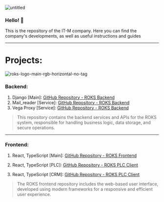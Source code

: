 ![untitled](https://github.com/user-attachments/assets/71bba4c6-8b72-4134-a8a7-3f641917c4a6)

### Hello! 👋 
This is the repository of the IT-M company. 
Here you can find the company's developments, as well as useful instructions and guides

<hr>

# Projects:

![roks-logo-main-rgb-horizontal-no-tag](https://github.com/user-attachments/assets/e45f9b0b-34a7-4ba0-a432-425e86df0ba3)

### **Backend:**

  1. Django [Main]: [GitHub Repository - ROKS Backend](https://github.com/it-m-digital/backend_Roks)
  2. Mail_reader [Service]: [GitHub Repository - ROKS Backend](https://github.com/it-m-digital/mail_reader)
  3. Vega Proxy [Service]: [GitHub Repository - ROKS Backend](https://github.com/it-m-digital/vega-proxy)

  > This repository contains the backend services and APIs for the ROKS system, responsible for handling business logic, data storage, and secure operations.

<hr>

### **Frontend:**
    
  1. React, TypeScript [Main]: [GitHub Repository - ROKS Frontend](https://github.com/it-m-digital/Frontend_roks_client)
     
  3. React, TypeScript [PLC]: [GitHub Repository - ROKS PLC Client](https://github.com/it-m-digital/Frontend_roks_plk_client)

  4. React, TypeScript [CRM]: [GitHub Repository - ROKS PLC Client](https://github.com/it-m-digital/Frontend_crm)
    
  > The ROKS frontend repository includes the web-based user interface, developed using modern frameworks for a responsive and efficient user experience.



<!--

**Here are some ideas to get you started:**

🙋‍♀️ A short introduction - what is your organization all about?
🌈 Contribution guidelines - how can the community get involved?
👩‍💻 Useful resources - where can the community find your docs? Is there anything else the community should know?
🍿 Fun facts - what does your team eat for breakfast?
🧙 Remember, you can do mighty things with the power of [Markdown](https://docs.github.com/github/writing-on-github/getting-started-with-writing-and-formatting-on-github/basic-writing-and-formatting-syntax)
-->
